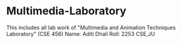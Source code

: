 # Multimedia-Laboratory
This includes all lab work of "Multimedia and Animation Techniques Laboratory" (CSE 456)
Name: Aditi Dhali
Roll: 2253
CSE,JU

